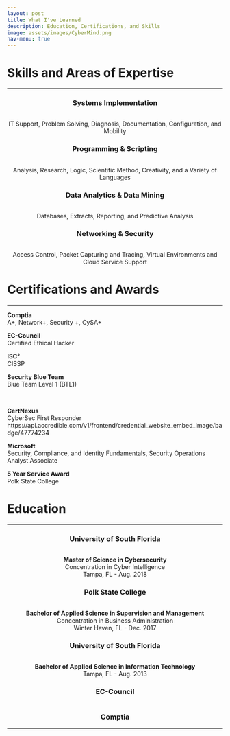 ```yaml
---
layout: post
title: What I've Learned
description: Education, Certifications, and Skills
image: assets/images/CyberMind.png
nav-menu: true
---
```

<h1>Skills and Areas of Expertise</h1>
  <div class="content">
	<hr>
<div class="row">
	<!-- Break -->
	<div class="3u 12u$(medium)">
		<div class="box">
			<h3><center>Systems Implementation</center></h3>
			<div class="row 50% uniform">
				<div class="3u" style="text-align: center;"><span class="image fit"></span></div>
				<div class="6u" style="text-align: center;"><span class="image fit"><img src="assets/images/computer.png" alt="" /></span></div>
				<div class="3u" style="text-align: center;"><span class="image fit"></span></div>
			</div>
				<p><center>IT Support, Problem Solving, Diagnosis, Documentation, Configuration, and Mobility</center></p>
		</div>
	</div>
	<div class="3u 12u$(medium)">
		<div class="box">
			<h3><center>Programming & Scripting</center></h3>
			<div class="row 50% uniform">
				<div class="3u" style="text-align: center;"><span class="image fit"></span></div>
				<div class="6u" style="text-align: center;"><span class="image fit"><img src="assets/images/coding.png" alt="" /></span></div>
				<div class="3u" style="text-align: center;"><span class="image fit"></span></div>
			</div>
			<p><center>Analysis, Research, Logic, Scientific Method, Creativity, and a Variety of Languages</center></p>
		</div>
	</div>
	<div class="3u 12u$(medium)">
		<div class="box">
			<h3><center>Data Analytics & Data Mining</center></h3>
			<div class="row 50% uniform">
				<div class="3u" style="text-align: center;"><span class="image fit"></span></div>
				<div class="6u" style="text-align: center;"><span class="image fit"><img src="assets/images/analysis.png" alt="" /></span></div>
				<div class="3u" style="text-align: center;"><span class="image fit"></span></div>
			</div>
			<p><center>Databases, Extracts, Reporting, and Predictive Analysis</center></p>
		</div>
	</div>
	<div class="3u 12u$(medium)">
		<div class="box">
			<h3><center>Networking & Security</center></h3>
			<div class="row 50% uniform">
				<div class="3u" style="text-align: center;"><span class="image fit"></span></div>
				<div class="6u" style="text-align: center;"><span class="image fit"><img src="assets/images/cloud-computing.png" alt="" /></span></div>
				<div class="3u" style="text-align: center;"><span class="image fit"></span></div>
			</div>
				<p><center>Access Control, Packet Capturing and Tracing, Virtual Environments and Cloud Service Support </center></p>
		</div>
	</div>
</div>
	
<h1> Certifications and Awards</h1>
  <hr>
  <p><b>Comptia</b><br>A+, Network+, Security +, CySA+</p>
  <p><b>EC-Council</b><br>Certified Ethical Hacker</p>
  <p><b>ISC²</b><br>CISSP</p>
  <p><b>Security Blue Team</b><br>Blue Team Level 1 (BTL1) <div data-iframe-width="150" data-iframe-height="270" data-	share-badge-id="e8acb313-271c-4167-8b01-7129a6451613" data-share-badge-host="https://www.credly.com"></div><script type="text/javascript" async src="//cdn.credly.com/assets/utilities/embed.js"></script> <br></p>
  <p><b>CertNexus</b><br>CyberSec First Responder  https://api.accredible.com/v1/frontend/credential_website_embed_image/badge/47774234 <br></p>
  <p><b>Microsoft</b><br>Security, Compliance, and Identity Fundamentals, Security Operations Analyst Associate</p>
  <p><b>5 Year Service Award</b><br>Polk State College</p>
  
  <h1>Education</h1>
  <hr>
<div class="row">
	<!-- Break -->
	<div class="4u 12u$(medium)">
			<h3><center>University of South Florida</center></h3>
			<div class="row 50% uniform">
				<div class="3u" style="text-align: center;"><span class="image fit"></span></div>
				<div class="6u" style="text-align: center;"><span class="image fit"><img src="assets/images/graduated.png" alt="" /></span></div>
				<div class="3u" style="text-align: center;"><span class="image fit"></span></div>
			</div>
				<p><center><b>Master of Science in Cybersecurity </b><br> Concentration in Cyber Intelligence <br>Tampa, FL - Aug. 2018</center></p>
	</div>
	<div class="4u 12u$(medium)">
			<h3><center>Polk State College</center></h3>
			<div class="row 50% uniform">
				<div class="3u" style="text-align: center;"><span class="image fit"></span></div>
				<div class="6u" style="text-align: center;"><span class="image fit"><img src="assets/images/graduated.png" alt="" /></span></div>
				<div class="3u" style="text-align: center;"><span class="image fit"></span></div>
			</div>
			<p><center><b>Bachelor of Applied Science in Supervision and Management</b><br>Concentration in Business Administration <br>Winter Haven, FL - Dec. 2017</center></p>
	</div>
	<div class="4u$ 12u$(medium)">
			<h3><center>University of South Florida</center></h3>
			<div class="row 50% uniform">
				<div class="3u" style="text-align: center;"><span class="image fit"></span></div>
				<div class="6u" style="text-align: center;"><span class="image fit"><img src="assets/images/graduated.png" alt="" /></span></div>
				<div class="3u" style="text-align: center;"><span class="image fit"></span></div>
			</div>
			<p><center><b>Bachelor of Applied Science in Information Technology</b><br>Tampa, FL - Aug. 2013</center></p>
	</div>
</div>

<div class="4u$ 12u$(medium)">
			<h3><center>EC-Council</center></h3>
			<div class="row 50% uniform">
				<div class="3u" style="text-align: center;"><span class="image fit"></span></div>
				<div class="6u" style="text-align: center;"><span class="image fit"><img src="assets/images/CEH.png" alt="" /></span></div>
				<div class="3u" style="text-align: center;"><span class="image fit"></span></div>
			</div>
</div>
	
<div class="4u$ 12u$(medium)">
			<h3><center>Comptia</center></h3>
<div data-iframe-width="150" data-iframe-height="270" data-share-badge-id="2d898d05-b4ba-4f73-ac00-26e35fe13a5c"></div>
  <script type="text/javascript">
    (function() {
      var s = document.createElement('script');
      s.type = 'text/javascript';
      s.async = true;
      s.src = '//cdn.youracclaim.com/assets/utilities/embed.js';
      var o = document.getElementsByTagName('script')[0];
      o.parentNode.insertBefore(s, o);
      })();
  </script>
			</div>
</div>    

<hr>
